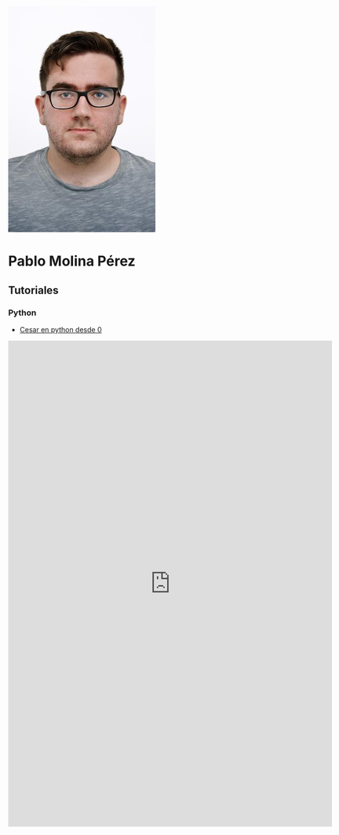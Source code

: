 ![Image](Foto.jpg)


# Pablo Molina Pérez 

## Tutoriales
### Python
  - [Cesar en python desde 0](https://pablomolina23.github.io/cesar.md)
  

<iframe src="https://pablomolina23.github.io/P1.Pseudocodigo-Diagramas-Flujo.pdf#toolbar=0" frameborder="0" allowfullscreen="" width="660" height="990"></iframe>



